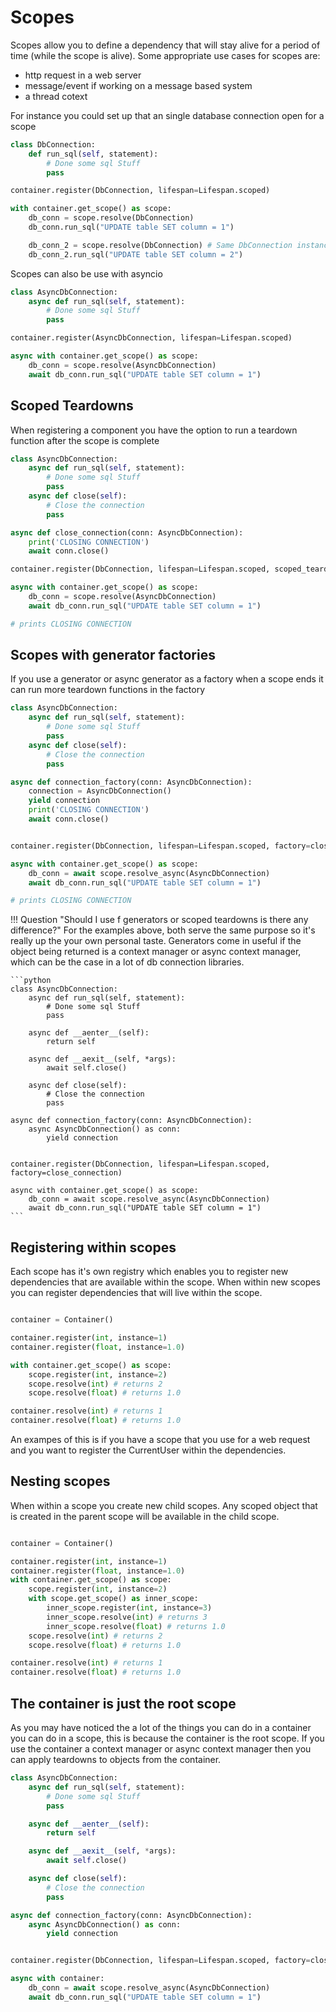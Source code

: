 # Scopes

Scopes allow you to define a dependency that will stay alive for a period of time (while the scope is alive).
Some appropriate use cases for scopes are:
 - http request in a web server
 - message/event if working on a message based system
 - a thread cotext

For instance you could set up that an single database connection open for a scope
```python
class DbConnection:
    def run_sql(self, statement):
        # Done some sql Stuff
        pass

container.register(DbConnection, lifespan=Lifespan.scoped)

with container.get_scope() as scope:
    db_conn = scope.resolve(DbConnection)
    db_conn.run_sql("UPDATE table SET column = 1")

    db_conn_2 = scope.resolve(DbConnection) # Same DbConnection instance
    db_conn_2.run_sql("UPDATE table SET column = 2")

```

Scopes can also be use with asyncio

```python
class AsyncDbConnection:
    async def run_sql(self, statement):
        # Done some sql Stuff
        pass

container.register(AsyncDbConnection, lifespan=Lifespan.scoped)

async with container.get_scope() as scope:
    db_conn = scope.resolve(AsyncDbConnection)
    await db_conn.run_sql("UPDATE table SET column = 1")
```


## Scoped Teardowns
When registering a component you have the option to run a teardown function after the scope is complete
```python
class AsyncDbConnection:
    async def run_sql(self, statement):
        # Done some sql Stuff
        pass
    async def close(self):
        # Close the connection
        pass

async def close_connection(conn: AsyncDbConnection):
    print('CLOSING CONNECTION')
    await conn.close()

container.register(DbConnection, lifespan=Lifespan.scoped, scoped_teardown=close_connection)

async with container.get_scope() as scope:
    db_conn = scope.resolve(AsyncDbConnection)
    await db_conn.run_sql("UPDATE table SET column = 1")

# prints CLOSING CONNECTION
```


## Scopes with generator factories

If you use a generator or async generator as a factory when a scope ends it can run more teardown functions in the factory

```python
class AsyncDbConnection:
    async def run_sql(self, statement):
        # Done some sql Stuff
        pass
    async def close(self):
        # Close the connection
        pass

async def connection_factory(conn: AsyncDbConnection):
    connection = AsyncDbConnection()
    yield connection
    print('CLOSING CONNECTION')
    await conn.close()


container.register(DbConnection, lifespan=Lifespan.scoped, factory=close_connection)

async with container.get_scope() as scope:
    db_conn = await scope.resolve_async(AsyncDbConnection)
    await db_conn.run_sql("UPDATE table SET column = 1")

# prints CLOSING CONNECTION
```


!!! Question "Should I use f
generators or scoped teardowns is there any difference?"
    For the examples above, both serve the same purpose so it's really up the your own personal taste. Generators come in useful if the object being returned is a context manager or async context manager, which can be the case in a lot of db connection libraries.

    ```python
    class AsyncDbConnection:
        async def run_sql(self, statement):
            # Done some sql Stuff
            pass

        async def __aenter__(self):
            return self

        async def __aexit__(self, *args):
            await self.close()

        async def close(self):
            # Close the connection
            pass

    async def connection_factory(conn: AsyncDbConnection):
        async AsyncDbConnection() as conn:
            yield connection


    container.register(DbConnection, lifespan=Lifespan.scoped, factory=close_connection)

    async with container.get_scope() as scope:
        db_conn = await scope.resolve_async(AsyncDbConnection)
        await db_conn.run_sql("UPDATE table SET column = 1")
    ```


## Registering within scopes
Each scope has it's own registry which enables you to register new dependencies that are available within the scope.
When within new scopes you can register dependencies that will live within the scope.

```python

container = Container()

container.register(int, instance=1)
container.register(float, instance=1.0)

with container.get_scope() as scope:
    scope.register(int, instance=2)
    scope.resolve(int) # returns 2
    scope.resolve(float) # returns 1.0

container.resolve(int) # returns 1
container.resolve(float) # returns 1.0

```

An exampes of this is if you have a scope that you use for a web request and you want to register the CurrentUser within the dependencies.


## Nesting scopes

When within a scope you create new child scopes. Any scoped object that is created in the parent scope will be available in the child scope.

```python

container = Container()

container.register(int, instance=1)
container.register(float, instance=1.0)
with container.get_scope() as scope:
    scope.register(int, instance=2)
    with scope.get_scope() as inner_scope:
        inner_scope.register(int, instance=3)
        inner_scope.resolve(int) # returns 3
        inner_scope.resolve(float) # returns 1.0
    scope.resolve(int) # returns 2
    scope.resolve(float) # returns 1.0

container.resolve(int) # returns 1
container.resolve(float) # returns 1.0
```



## The container is just the root scope

As you may have noticed the a lot of the things you can do in a container you can do in a scope, this is because the container is the root scope. If you use the container a context manager or async context manager then you can apply teardowns to objects from the container.

```python
class AsyncDbConnection:
    async def run_sql(self, statement):
        # Done some sql Stuff
        pass

    async def __aenter__(self):
        return self

    async def __aexit__(self, *args):
        await self.close()

    async def close(self):
        # Close the connection
        pass

async def connection_factory(conn: AsyncDbConnection):
    async AsyncDbConnection() as conn:
        yield connection


container.register(DbConnection, lifespan=Lifespan.scoped, factory=close_connection)

async with container:
    db_conn = await scope.resolve_async(AsyncDbConnection)
    await db_conn.run_sql("UPDATE table SET column = 1")
```